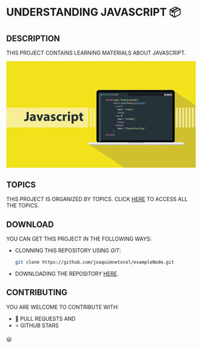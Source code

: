 # UNDERSTANDING JAVASCRIPT 📦

## DESCRIPTION

THIS PROJECT CONTAINS LEARNING MATERIALS ABOUT JAVASCRIPT.

![JAVASCRIPT IMAGE](./javascript.png)

## TOPICS

THIS PROJECT IS ORGANIZED BY TOPICS. CLICK [HERE](/folderSource/README.md) TO ACCESS ALL THE TOPICS.

## DOWNLOAD

YOU CAN GET THIS PROJECT IN THE FOLLOWING WAYS:

* CLONNING THIS REPOSITORY USING _GIT_:

  ```bash
  git clone https://github.com/joaquimnetocel/exampleNode.git
  ```

* DOWNLOADING THE REPOSITORY [HERE](https://github.com/joaquimnetocel/exampleNode/archive/refs/heads/master.zip).

## CONTRIBUTING

YOU ARE WELCOME TO CONTRIBUTE WITH:

* :twisted_rightwards_arrows: PULL REQUESTS AND
* :star: GITHUB STARS

:smiley:
